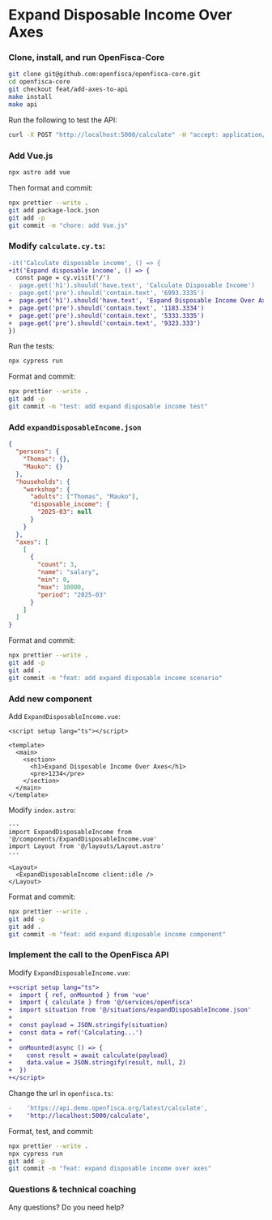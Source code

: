 # Expand Disposable Income Over Axes

### Clone, install, and run OpenFisca-Core

```sh
git clone git@github.com:openfisca/openfisca-core.git
cd openfisca-core
git checkout feat/add-axes-to-api
make install
make api
```

Run the following to test the API:

```sh
curl -X POST "http://localhost:5000/calculate" -H "accept: application/json" -H "Content-Type: application/json" -d "{\"persons\":{\"Thomas\":{},\"Mauko\":{}},\"households\":{\"workshop\":{\"adults\":[\"Thomas\",\"Mauko\"],\"disposable_income\":{\"2025-03\":null}}},\"axes\":[[{\"count\":3,\"name\":\"salary\",\"min\":0,\"max\":10000,\"period\":\"2025-03\"}]]}"
```

### Add Vue.js

```sh
npx astro add vue
```

Then format and commit:

```sh
npx prettier --write .
git add package-lock.json
git add -p
git commit -m "chore: add Vue.js"
```

### Modify `calculate.cy.ts`:

```diff
-it('Calculate disposable income', () => {
+it('Expand disposable income', () => {
  const page = cy.visit('/')
-  page.get('h1').should('have.text', 'Calculate Disposable Income')
-  page.get('pre').should('contain.text', '6993.3335')
+  page.get('h1').should('have.text', 'Expand Disposable Income Over Axes')
+  page.get('pre').should('contain.text', '1183.3334')
+  page.get('pre').should('contain.text', '5333.3335')
+  page.get('pre').should('contain.text', '9323.333')
})
```

Run the tests:

```sh
npx cypress run
```

Format and commit:

```sh
npx prettier --write .
git add -p
git commit -m "test: add expand disposable income test"
```

### Add `expandDisposableIncome.json`

```json
{
  "persons": {
    "Thomas": {},
    "Mauko": {}
  },
  "households": {
    "workshop": {
      "adults": ["Thomas", "Mauko"],
      "disposable_income": {
        "2025-03": null
      }
    }
  },
  "axes": [
    [
      {
        "count": 3,
        "name": "salary",
        "min": 0,
        "max": 10000,
        "period": "2025-03"
      }
    ]
  ]
}
```

Format and commit:

```sh
npx prettier --write .
git add -p
git add .
git commit -m "feat: add expand disposable income scenario"
```

### Add new component

Add `ExpandDisposableIncome.vue`:

```vue
<script setup lang="ts"></script>

<template>
  <main>
    <section>
      <h1>Expand Disposable Income Over Axes</h1>
      <pre>1234</pre>
    </section>
  </main>
</template>
```

Modify `index.astro`:

```astro
---
import ExpandDisposableIncome from '@/components/ExpandDisposableIncome.vue'
import Layout from '@/layouts/Layout.astro'
---

<Layout>
  <ExpandDisposableIncome client:idle />
</Layout>
```

Format and commit:

```sh
npx prettier --write .
git add -p
git add .
git commit -m "feat: add expand disposable income component"
```

### Implement the call to the OpenFisca API

Modify `ExpandDisposableIncome.vue`:

```diff
+<script setup lang="ts">
+  import { ref, onMounted } from 'vue'
+  import { calculate } from '@/services/openfisca'
+  import situation from '@/situations/expandDisposableIncome.json'
+
+  const payload = JSON.stringify(situation)
+  const data = ref('Calculating...')
+
+  onMounted(async () => {
+    const result = await calculate(payload)
+    data.value = JSON.stringify(result, null, 2)
+  })
+</script>
```

Change the url in `openfisca.ts`:

```diff
-    'https://api.demo.openfisca.org/latest/calculate',
+    'http://localhost:5000/calculate',
```

Format, test, and commit:

```sh
npx prettier --write .
npx cypress run
git add -p
git commit -m "feat: expand disposable income over axes"
```

### Questions & technical coaching

Any questions? Do you need help?
